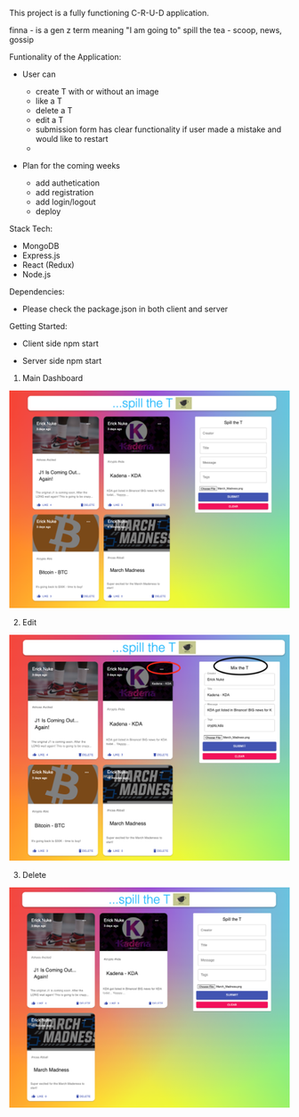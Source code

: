 This project is a fully functioning C-R-U-D application.

finna - is a gen z term meaning "I am going to"
spill the tea - scoop, news, gossip

Funtionality of the Application:

  - User can 
    - create T with or without an image
    - like a T
    - delete a T
    - edit a T
    - submission form has clear functionality if user made a mistake and would like to restart 
    - 
  
  - Plan for the coming weeks
    - add authetication
    - add registration
    - add login/logout
    - deploy

Stack Tech:
  - MongoDB
  - Express.js
  - React (Redux)
  - Node.js

Dependencies:
  - Please check the package.json in both client and server

Getting Started:
  - Client side 
    npm start

  - Server side 
    npm start

1. Main Dashboard

!["MainDashboard"](https://github.com/enukeWebDev/finna/blob/main/client/src/images/spilltheT.png?raw=true)

2. Edit

!["MainDashboard"](https://github.com/enukeWebDev/finna/blob/main/client/src/images/edit.png?raw=true)

3. Delete

!["MainDashboard"](https://github.com/enukeWebDev/finna/blob/main/client/src/images/delete.png?raw=true)
